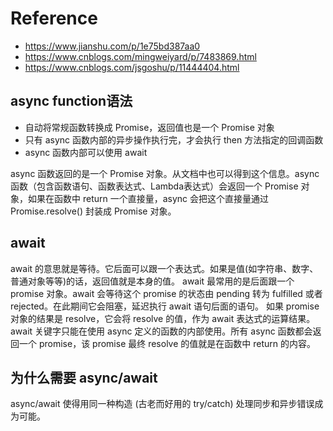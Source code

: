 # Reference

- https://www.jianshu.com/p/1e75bd387aa0
- https://www.cnblogs.com/mingweiyard/p/7483869.html
- https://www.cnblogs.com/jsgoshu/p/11444404.html

## async function语法

- 自动将常规函数转换成 Promise，返回值也是一个 Promise 对象
- 只有 async 函数内部的异步操作执行完，才会执行 then 方法指定的回调函数
- async 函数内部可以使用 await

async 函数返回的是一个 Promise 对象。从文档中也可以得到这个信息。async 函数（包含函数语句、函数表达式、Lambda表达式）会返回一个 Promise 对象，如果在函数中 return 一个直接量，async 会把这个直接量通过 Promise.resolve() 封装成 Promise 对象。

## await

await 的意思就是等待。它后面可以跟一个表达式。如果是值(如字符串、数字、普通对象等等)的话，返回值就是本身的值。
await 最常用的是后面跟一个 promise 对象。await 会等待这个 promise 的状态由 pending 转为 fulfilled 或者 rejected。在此期间它会阻塞，延迟执行 await 语句后面的语句。
如果 promise 对象的结果是 resolve，它会将 resolve 的值，作为 await 表达式的运算结果。
await 关键字只能在使用 async 定义的函数的内部使用。所有 async 函数都会返回一个 promise，该 promise 最终 resolve 的值就是在函数中 return 的内容。

## 为什么需要 async/await

async/await 使得用同一种构造 (古老而好用的 try/catch) 处理同步和异步错误成为可能。
